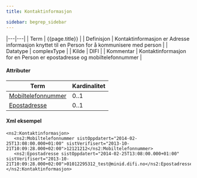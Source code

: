 ```yaml
--- 
title: Kontaktinformasjon  

sidebar: begrep_sidebar
---
```


|---|---|
| Term          | {{page.title}} |
| Definisjon    | Kontaktinformasjon er Adresse informasjon knyttet til en Person for å kommunisere med person |
| Datatype      | complexType |
| Kilde         | DIFI |
| Kommentar     | Kontaktinformasjon for en Person er epostadresse og mobiltelefonnummer |

#### Attributer

| Term                                     | Kardinalitet |
| ---------------------------------------- | ------------ |
| [Mobiltelefonnummer]({{site.baseurl}}/docs/resources/begrep/felles/mobiltelefonnummer) | 0..1         |
| [Epostadresse]({{site.baseurl}}/docs/resources/begrep/sikkerDigitalPost/begrep/epostadresse)             | 0..1         |

#### Xml eksempel

``` 
<ns2:Kontaktinformasjon>
   <ns2:Mobiltelefonnummer sistOppdatert="2014-02-25T13:08:00.000+01:00" sistVerifisert="2013-10-21T10:09:28.000+02:00">12121212</ns2:Mobiltelefonnummer>
   <ns2:Epostadresse sistOppdatert="2014-02-25T13:08:00.000+01:00" sistVerifisert="2013-10-21T10:09:28.000+02:00">01012295312_test@minid.difi.no</ns2:Epostadresse>
</ns2:Kontaktinformasjon>
```
